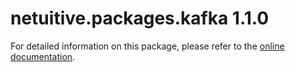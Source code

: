 # netuitive.packages.kafka 1.1.0

For detailed information on this package, please refer to the [online documentation](https://docs.virtana.com/en/kafka.html).
